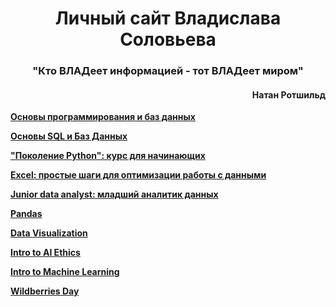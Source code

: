 <h1 align="center"><strong>Личный сайт Владислава Соловьева</strong></h1> 
<h3 align="center">"Кто ВЛАДеет информацией - тот ВЛАДеет миром"</h3>
<h4 align="right">Натан Ротшильд</h4> 

<strong> <a href = "https://disk.yandex.ru/i/Wen4dDEMOEzmKw"> Основы программирования и баз данных </a> </strong>

<strong> <a href = "https://disk.yandex.ru/i/DQEwELw0Qi2n-g"> Основы SQL и Баз Данных </a> </strong>

<strong> <a href = "https://disk.yandex.ru/i/J49aBAkxaAym0Q"> "Поколение Python": курс для начинающих </a> </strong>

<strong> <a href = "https://disk.yandex.ru/i/CW3_LqOFD1AmbQ"> Excel: простые шаги для оптимизации работы с данными </a> </strong>

<strong> <a href = "https://disk.yandex.ru/i/VjWQE7qnmvLFeA"> Junior data analyst: младший аналитик данных </a> </strong>

<strong> <a href = "https://disk.yandex.ru/i/ynKe8XpvQKo72A"> Pandas </a> </strong>

<strong> <a href = "https://disk.yandex.ru/i/SoXgYrq4UnRQ1Q"> Data Visualization </a> </strong>

<strong> <a href = "https://disk.yandex.ru/i/cqq1AEX22PX-Ng"> Intro to AI Ethics </a> </strong>

<strong> <a href = "https://disk.yandex.ru/i/SMWaJgkVbwRyeQ"> Intro to Machine Learning </a> </strong>

<strong> <a href = "https://disk.yandex.ru/i/xLbceRalz0wpmg"> Wildberries Day </a> </strong>
